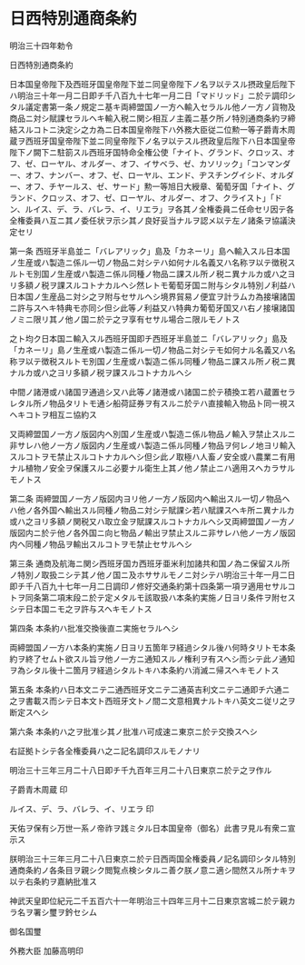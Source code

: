 # 日西特別通商条約

明治三十四年勅令

日西特別通商条約

日本国皇帝陛下及西班牙国皇帝陛下並ニ同皇帝陛下ノ名ヲ以テスル摂政皇后陛下ハ明治三十年一月二日即チ千八百九十七年一月二日「マドリッド」ニ於テ調印シタル議定書第一条ノ規定ニ基キ両締盟国ノ一方ヘ輸入セラルル他ノ一方ノ貨物及商品ニ対シ賦課セラルヘキ輸入税ニ関シ相互ノ主義ニ基ク所ノ特別通商条約ヲ締結スルコトニ決定シ之カ為ニ日本国皇帝陛下ハ外務大臣従二位勲一等子爵青木周蔵ヲ西班牙国皇帝陛下並ニ同皇帝陛下ノ名ヲ以テスル摂政皇后陛下ハ日本国皇帝陛下ノ闕下ニ駐箚スル西班牙国特命全権公使「ナイト、グランド、クロッス、オフ、ゼ、ローヤル、オルダー、オフ、イサベラ、ゼ、カソリック」「コンマンダー、オフ、ナンバー、オフ、ゼ、ローヤル、エンド、ヂスチングイシド、オルダー、オフ、チヤールス、ゼ、サード」勲一等旭日大綬章、葡萄牙国「ナイト、グランド、クロッス、オフ、ゼ、ローヤル、オルダー、オフ、クライスト」「ドン、ルイス、デ、ラ、バレラ、イ、リエラ」ヲ各其ノ全権委員ニ任命セリ因テ各全権委員ハ互ニ其ノ委任状ヲ示シ其ノ良好妥当ナルヲ認メ以テ左ノ諸条ヲ協議決定セリ

第一条 西班牙半島並ニ「バレアリック」島及「カネーリ」島ヘ輸入スル日本国ノ生産或ハ製造ニ係ル一切ノ物品ニ対シテハ如何ナル名義又ハ名称ヲ以テ徴税スルトモ別国ノ生産或ハ製造ニ係ル同種ノ物品ニ課スル所ノ税ニ異ナルカ或ハ之ヨリ多額ノ税ヲ課スルコトナカルヘシ然レトモ葡萄牙国ニ附与シタル特別ノ利益ハ日本国ノ生産品ニ対シ之ヲ附与セサルヘシ境界貿易ノ便宜ヲ計ラムカ為接壌諸国ニ許与スヘキ特典モ亦同シ但シ此等ノ利益又ハ特典カ葡萄牙国又ハ右ノ接壌諸国ノミニ限リ其ノ他ノ国ニ於テ之ヲ享有セサル場合ニ限ルモノトス

之ト均ク日本国ニ輸入スル西班牙国即チ西班牙半島並ニ「バレアリック」島及「カネーリ」島ノ生産或ハ製造ニ係ル一切ノ物品ニ対シテモ如何ナル名義又ハ名称ヲ以テ徴税スルトモ別国ノ生産或ハ製造ニ係ル同種ノ物品ニ課スル所ノ税ニ異ナルカ或ハ之ヨリ多額ノ税ヲ課スルコトナカルヘシ

中間ノ諸港或ハ諸国ヲ通過シ又ハ此等ノ諸港或ハ諸国ニ於テ積換エ若ハ蔵置セラレタル所ノ物品タリトモ通シ船荷証券ヲ有スルニ於テハ直接輸入物品ト同一視スヘキコトヲ相互ニ協約ス

又両締盟国ノ一方ノ版図内ヘ別国ノ生産或ハ製造ニ係ル物品ノ輸入ヲ禁止スルニ非サレハ他ノ一方ノ版図内ノ生産或ハ製造ニ係ル同種ノ物品ヲ何レノ地ヨリ輸入スルコトヲモ禁止スルコトナカルヘシ但シ此ノ取極ハ人畜ノ安全或ハ農業ニ有用ナル植物ノ安全ヲ保護スルニ必要ナル衛生上其ノ他ノ禁止ニハ適用スヘカラサルモノトス

第二条 両締盟国ノ一方ノ版図内ヨリ他ノ一方ノ版図内ヘ輸出スル一切ノ物品ヘハ他ノ各外国ヘ輸出スル同種ノ物品ニ対シテ賦課シ若ハ賦課スヘキ所ニ異ナルカ或ハ之ヨリ多額ノ関税又ハ取立金ヲ賦課スルコトナカルヘシ又両締盟国ノ一方ノ版図内ニ於テ他ノ各外国ニ向ヒ物品ノ輸出ヲ禁止スルニ非サレハ他ノ一方ノ版図内ヘ同種ノ物品ヲ輸出スルコトヲモ禁止セサルヘシ

第三条 通商及航海ニ関シ西班牙国カ西班牙亜米利加諸共和国ノ為ニ保留スル所ノ特別ノ取扱ニシテ其ノ他ノ国ニ及ホササルモノニ対シテハ明治三十年一月二日即チ千八百九十七年一月二日調印ノ修好交通条約第十四条第一項ヲ適用セサルコトヲ同条第二項末段ニ於テ定メタルモ該取扱ハ本条約実施ノ日ヨリ条件ヲ附セスシテ日本国ニモ之ヲ許与スヘキモノトス

第四条 本条約ハ批准交換後直ニ実施セラルヘシ

両締盟国ノ一方ハ本条約実施ノ日ヨリ五箇年ヲ経過シタル後ハ何時タリトモ本条約ヲ終了セムト欲スル旨ヲ他ノ一方ニ通知スルノ権利ヲ有スヘシ而シテ此ノ通知ヲ為シタル後十二箇月ヲ経過シタルトキハ本条約ハ消滅ニ帰スヘキモノトス

第五条 本条約ハ日本文ニテ二通西班牙文ニテ二通英吉利文ニテ二通即チ六通ニ之ヲ書載ス而シテ日本文ト西班牙文トノ間ニ文意相異ナルトキハ英文ニ従リ之ヲ断定スヘシ

第六条 本条約ハ之ヲ批准シ其ノ批准ハ可成速ニ東京ニ於テ交換スヘシ

右証拠トシテ各全権委員ハ之ニ記名調印スルモノナリ

明治三十三年三月二十八日即チ千九百年三月二十八日東京ニ於テ之ヲ作ル

子爵青木周蔵 印

ルイス、デ、ラ、バレラ、イ、リエラ 印

天佑ヲ保有シ万世一系ノ帝祚ヲ践ミタル日本国皇帝（御名）此書ヲ見ル有衆ニ宣示ス

朕明治三十三年三月二十八日東京ニ於テ日西両国全権委員ノ記名調印シタル特別通商条約ノ各条目ヲ親シク閲覧点検シタルニ善ク朕ノ意ニ適シ間然スル所ナキヲ以テ右条約ヲ嘉納批准ス

神武天皇即位紀元二千五百六十一年明治三十四年三月十二日東京宮城ニ於テ親カラ名ヲ署シ璽ヲ鈐セシム

御名国璽

外務大臣 加藤高明印
